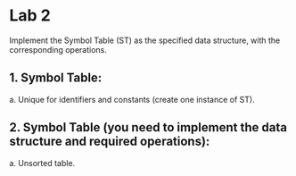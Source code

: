 # Lab 2

Implement the Symbol Table (ST) as the specified data structure, with the corresponding operations.

## 1. Symbol Table:

a. Unique for identifiers and constants (create one instance of ST).

## 2. Symbol Table (you need to implement the data structure and required operations):

a. Unsorted table.